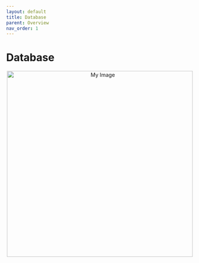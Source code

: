 ```yaml
---
layout: default
title: Database
parent: Overview
nav_order: 1
---
```


# Database

<div style="text-align: center;">
  <img src="img/db_overview.png" alt="My Image" width="500"/>
</div>

